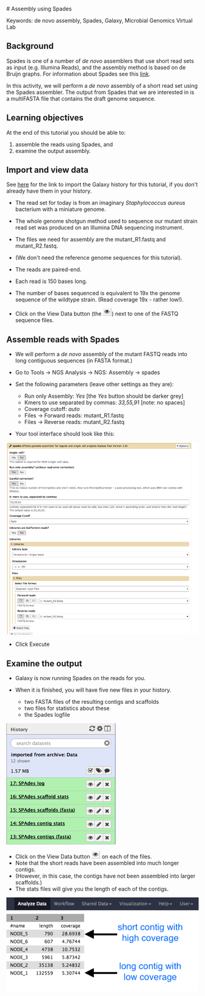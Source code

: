 <br>
# Assembly using Spades

Keywords: de novo assembly, Spades, Galaxy, Microbial Genomics Virtual Lab

## Background
Spades is one of a number of *de novo* assemblers that use short read sets as input (e.g. Illumina Reads), and the assembly method is based on de Bruijn graphs. For information about Spades see this [link](http://bioinf.spbau.ru/spades).

<!---
A protocol for assembling with Velvet (another *de novo* assembler) is available [here](https://docs.google.com/document/d/1xs-TI5MejQARqo0pcocGlymsXldwJbJII890gnmjI0o/pub).
--->

In this activity, we will perform a *de novo* assembly of a short read set using the Spades assembler. The output from Spades that we are interested in is a multiFASTA file that contains the draft genome sequence.



<!--
We have a closed, annotated genome sequence for a closely related *wildtype* strain.
-->



## Learning objectives
At the end of this tutorial you should be able to:

<!--1. import data into Galaxy  
2. view the input read files -->
1. assemble the reads using Spades, and
2. examine the output assembly.

<!-- ## Import data into Galaxy
-  Go to the address of your galaxy server.


- [Remind me how to logon.](https://docs.google.com/document/d/1LAQvhIG8s-vv6T14bb8lGRkmoNha7E3bHf9kAgUwMs0/pub)
FIXME: note this contains the same galaxy address as above - change?


- Click on the <ss>Analyze Data</ss> menu at the top of the page.    
- Click on the <ss>History options</ss> button the ![history button](images/image02.png) on the top right of the history pane.
- Click <ss>Import from File</ss> (at the bottom of the list).  
- A new page will appear with a text box for the URL of the history to import.  
- Copy the following URL into the text box: <http://43.240.98.1/public/dieter/Galaxy-History-Colombiaworkshopstart.tar.gz>  
- Click <ss>Submit</ss>.  
- Galaxy will download the data files from the internet and will be available as an additional history (takes about one minute).  
- To view this new history, click the <ss>View all histories</ss> button![Histories button](images/image01.png) (top right of the history pane).  
  - If the history has finished downloading it will appear as <fn>imported from archive: Colombia_workshop_start</fn>
- Click on the ![Switch button](images/image06.png) button above the <fn>imported from archive:Colombia_workshop_start</fn> then the ![Done button](images/image05.png) button.
- You should now have four files in the history pane as follows:

![Files in history](images/image07.png)

--->
## Import and view data

<!-- If you have completed the previous tutorial on [Quality Control](/modules/fastqc/index.md), you should already have the required files in your current Galaxy history. If not, see how to get them [here](/modules/galaxy/index.md).
-->

See [here](/modules/data-dna/index.md) for the link to import the Galaxy history for this tutorial, if you don't already have them in your history.

- The read set for today is from an imaginary *Staphylococcus aureus* bacterium with a miniature genome.
- The whole genome shotgun method used to sequence our mutant strain read set was produced on an Illumina DNA sequencing instrument.


- The files we need for assembly are the <fn>mutant_R1.fastq</fn> and <fn>mutant_R2.fastq</fn>.
- (We don't need the reference genome sequences for this tutorial).

-   The reads are paired-end.
-   Each read is 150 bases long. <!--(before trimming)-->

-   The number of bases sequenced is equivalent to 19x the genome sequence of the wildtype strain. (Read coverage 19x - rather low!).

<!--
- <fn>wildtype.fna</fn>: the reference genome sequence of the wildtype strain in fasta format (a header line, then the nucleotide sequence of the genome)

- <fn>wildtype.gff</fn>: the reference genome sequence of the wildtype strain in general feature format (a list of features - one feature per line, then the nucleotide sequence of the genome).

- <fn>wildtype.gbk</fn>: the reference genome sequence in genbank format.
--->

- Click on the View Data button (the ![Eye icon](images/image04.png)) next to one of the FASTQ sequence files.

<!--
- The gff file should look like this:
- Brief Discussion about the GFF format (FIXME: add)
![GFF format](images/image08.png)

## Evaluate the input reads

Questions you might ask about your input reads include:

- How good is my read set?
- Do I need to ask for a new sequencing run?  
- Is it suitable for the analysis I need to do?

We will evaluate the input reads using the FastQC tool.

- This runs a standard series of tests on your read set and returns a relatively easy-to-interpret report.
- We will use the FastQC tool in Galaxy to evaluate the quality of one of our FASTQ files.
- Go to <ss>Tools &rarr; NGS:Analysis &rarr; NGS: QC and Manipulation &rarr; FastQC</ss>
- Select <fn>mutant_R1.fastq</fn>
- <ss>Execute</ss>
- Once finished, examine the output called <fn>FastQC on data1:webpage</fn> (Hint:![Eye icon](./images/image04.png)). It has a summary at the top of
the page and a number of graphs.

Some of the important outputs of FastQC for our purposes are:

-   <ss>Basic Statistics: Sequence length</ss>: will be important in setting maximum k-mer size value for assembly
-   <ss>Basic Statistics: Encoding</ss>: Quality encoding type: important for quality trimming software
-   <ss>Basic Statistics: % GC</ss>: high GC organisms don’t tend to assemble well and may have an uneven read coverage distribution.
-   <ss>Basic Statistics: Total sequences</ss>: Total number of reads: gives you an idea of coverage.
-   <ss>Per base sequence quality</ss>: Dips in quality near the beginning, middle or end of the reads: determines possible trimming/cleanup methods and parameters and may indicate technical problems with the sequencing process/machine run.
-   <ss>Per base N content</ss>: Presence of large numbers of Ns in reads: may point to poor quality sequencing run. You would need to trim these reads to remove Ns.
-   <ss>Kmer content</ss>: Presence of highly recurring k-mers: may point to contamination of reads with barcodes or adapter sequences.

Although we have warnings for two outputs (per base sequence content; Kmer content), we can ignore these for now. For a fuller discussion of FastQC outputs and warnings, see the [FastQC website link](http://www.bioinformatics.babraham.ac.uk/projects/fastqc/), including the section on each of the output [reports](http://www.bioinformatics.babraham.ac.uk/projects/fastqc/Help/3%20Analysis%20Modules/), and examples of ["good"](http://www.bioinformatics.babraham.ac.uk/projects/fastqc/good_sequence_short_fastqc.html) and ["bad"](http://www.bioinformatics.babraham.ac.uk/projects/fastqc/bad_sequence_fastqc.html) Illumina data. We won’t be doing anything to these data to clean it up as there isn’t much need. Therefore we will get on with the assembly!

-->

## Assemble reads with Spades

- We will perform a *de novo* assembly of the mutant FASTQ reads into long contiguous sequences (in FASTA format.)

<!---
- Spades produces both contigs and scaffolds.
Ask your demonstrator if you would like to know the difference between contigs and scaffolds.
--->

- Go to <ss>Tools &rarr; NGS Analysis &rarr; NGS: Assembly &rarr; spades</ss>
- Set the following parameters (leave other settings as they are):

    - <ss>Run only Assembly</ss>: *Yes* [the *Yes* button should be darker grey]
    - <ss>Kmers to use separated by commas:</ss> *33,55,91*  [note: no spaces]  
    - <ss>Coverage cutoff:</ss> *auto*  
    - <ss>Files &rarr; Forward reads:</ss> <fn>mutant_R1.fastq</fn>  
    - <ss>Files &rarr; Reverse reads:</ss> <fn>mutant_R2.fastq</fn>  

- Your tool interface should look like this:

![Spades interface](images/image03.png)

-  Click <ss>Execute</ss>

## Examine the output

- Galaxy is now running Spades on the reads for you.
- When it is finished, you will have five new files in your history.  

    - two FASTA files of the resulting contigs and scaffolds
    - two files for statistics about these
    - the Spades logfile

![spades output](images/output_files.png)

- Click on the View Data button ![Eye icon](images/image04.png) on each of the files.
- Note that the short reads have been assembled into much longer contigs.
- (However, in this case, the contigs have not been assembled into larger scaffolds.)
- The stats files will give you the length of each of the contigs.

![spades output contigs](images/contig_stats.png)

<!-- ## What next?

- [Annotate the genome using Prokka.](/modules/prokka/index.md)
-->
